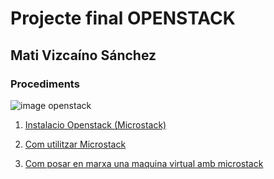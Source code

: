 # Projecte final OPENSTACK
## Mati Vizcaíno Sánchez
### Procediments


![image openstack](https://upload.wikimedia.org/wikipedia/commons/thumb/e/e6/OpenStack%C2%AE_Logo_2016.svg/245px-OpenStack%C2%AE_Logo_2016.svg.png)

1. [Instalacio Openstack (Microstack)](instalacio.md)

1. [Com utilitzar Microstack](documentacio.md)

1. [Com posar en marxa una maquina virtual amb microstack](demo.md)